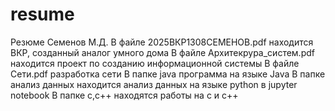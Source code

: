 # resume
Резюме Семенов М.Д.
В файле 2025ВКР1308СЕМЕНОВ.pdf находится ВКР, созданный аналог умного дома
В файле Архитекрура_систем.pdf находится проект по созданию информационной системы
В файле Сети.pdf разработка сети
В папке java программа на языке Java
В папке анализ данных находится анализ данных на языке python в jupyter notebook
В папке c,c++ находятся работы на с и с++
